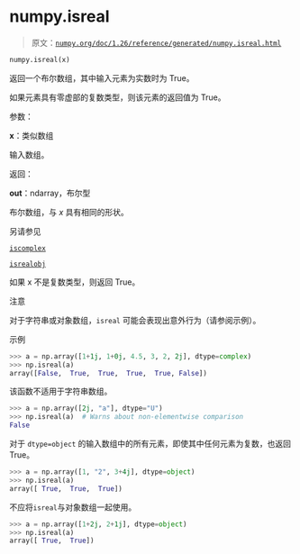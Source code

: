# numpy.isreal

> 原文：[`numpy.org/doc/1.26/reference/generated/numpy.isreal.html`](https://numpy.org/doc/1.26/reference/generated/numpy.isreal.html)

```py
numpy.isreal(x)
```

返回一个布尔数组，其中输入元素为实数时为 True。

如果元素具有零虚部的复数类型，则该元素的返回值为 True。

参数：

**x**：类似数组

输入数组。

返回：

**out**：ndarray，布尔型

布尔数组，与 *x* 具有相同的形状。

另请参见

[`iscomplex`](https://numpy.org/doc/1.26/reference/generated/numpy.iscomplex.html#numpy.iscomplex "numpy.iscomplex")

[`isrealobj`](https://numpy.org/doc/1.26/reference/generated/numpy.isrealobj.html#numpy.isrealobj "numpy.isrealobj")

如果 x 不是复数类型，则返回 True。

注意

对于字符串或对象数组，`isreal` 可能会表现出意外行为（请参阅示例）。

示例

```py
>>> a = np.array([1+1j, 1+0j, 4.5, 3, 2, 2j], dtype=complex)
>>> np.isreal(a)
array([False,  True,  True,  True,  True, False]) 
```

该函数不适用于字符串数组。

```py
>>> a = np.array([2j, "a"], dtype="U")
>>> np.isreal(a)  # Warns about non-elementwise comparison
False 
```

对于 `dtype=object` 的输入数组中的所有元素，即使其中任何元素为复数，也返回 True。

```py
>>> a = np.array([1, "2", 3+4j], dtype=object)
>>> np.isreal(a)
array([ True,  True,  True]) 
```

不应将`isreal`与对象数组一起使用。

```py
>>> a = np.array([1+2j, 2+1j], dtype=object)
>>> np.isreal(a)
array([ True,  True]) 
```
